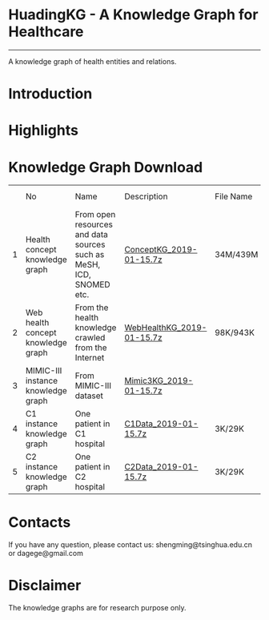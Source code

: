 <html>
<head>
</head>
<body>
  <h1>HuadingKG - A Knowledge Graph for Healthcare</h1>
  <hr/>
  A knowledge graph of health entities and relations.
  
  <h1>Introduction</h1>
  
  <h1>Highlights</h1>
  
  <h1>Knowledge Graph Download</h1>
  <table>
    <th><td>No</td><td>Name</td><td>Description</td><td>File Name</td><td>Size (compressed/original)</td></th>
	<tr>
	  <td>1</td>
	  <td>Health concept knowledge graph</td>
	  <td>From open resources and data sources such as MeSH, ICD, SNOMED etc.</td>
	  <td><a href="http://180.76.145.135:8888/fu/filedownload?fileID=2bbf39fd6b7d47ca91e82bba73e7644d">ConceptKG_2019-01-15.7z</a></td>
	  <td>34M/439M</td>
	</tr>
	<tr>
	  <td>2</td>
	  <td>Web health concept knowledge graph</td>
	  <td>From the health knowledge crawled from the Internet</td>
	  <td><a href="http://180.76.145.135:8888/fu/filedownload?fileID=86aa4dedd4ff4d67a03e45b23aadb7e3">WebHealthKG_2019-01-15.7z</a></td>
	  <td>98K/943K</td>
	</tr>
	<tr>
	  <td>3</td>
	  <td>MIMIC-III instance knowledge graph</td>
	  <td>From MIMIC-III dataset</td>
	  <td><a href="http://180.76.145.135:8888/fu/filedownload?fileID=f0367a7e4fcb4c23a694b9ff5ca88005">Mimic3KG_2019-01-15.7z</a></td>
	  <td></td>
	</tr>
	<tr>
	  <td>4</td>
	  <td>C1 instance knowledge graph</td>
	  <td>One patient in C1 hospital</td>
	  <td><a href="http://180.76.145.135:8888/fu/filedownload?fileID=137d8b9caca5409a9ece8c25d3b66d29">C1Data_2019-01-15.7z</a></td>
	  <td>3K/29K</td>
	</tr>
	<tr>
	  <td>5</td>
	  <td>C2 instance knowledge graph</td>
	  <td>One patient in C2 hospital</td>
	  <td><a href="http://180.76.145.135:8888/fu/filedownload?fileID=93a9e95c1d384ccb8520a154a5dbf9a3">C2Data_2019-01-15.7z</a></td>
	  <td>3K/29K</td>
	</tr>
  </table>
  <h1>Contacts</h1>
  <p>If you have any question, please contact us: shengming@tsinghua.edu.cn or dagege@gmail.com</p>
  
  <h1>Disclaimer</h1>
  <p>The knowledge graphs are for research purpose only.</p>
</body>
</html>

